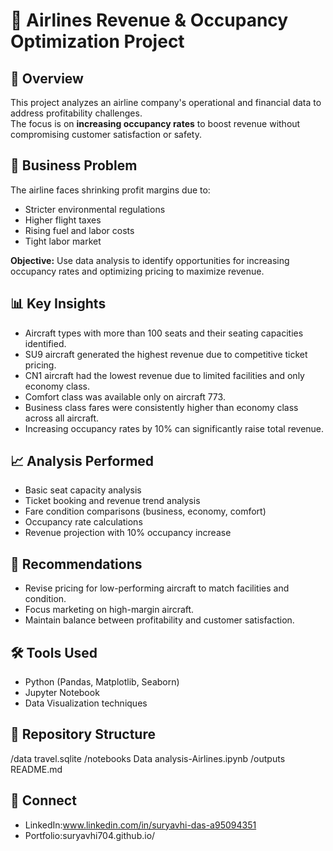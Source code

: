 # 🛫 Airlines Revenue & Occupancy Optimization Project

## 📌 Overview
This project analyzes an airline company's operational and financial data to address profitability challenges.  
The focus is on **increasing occupancy rates** to boost revenue without compromising customer satisfaction or safety.

## 💼 Business Problem
The airline faces shrinking profit margins due to:
- Stricter environmental regulations
- Higher flight taxes
- Rising fuel and labor costs
- Tight labor market

**Objective:** Use data analysis to identify opportunities for increasing occupancy rates and optimizing pricing to maximize revenue.

## 📊 Key Insights
- Aircraft types with more than 100 seats and their seating capacities identified.
- SU9 aircraft generated the highest revenue due to competitive ticket pricing.
- CN1 aircraft had the lowest revenue due to limited facilities and only economy class.
- Comfort class was available only on aircraft 773.
- Business class fares were consistently higher than economy class across all aircraft.
- Increasing occupancy rates by 10% can significantly raise total revenue.

## 📈 Analysis Performed
- Basic seat capacity analysis
- Ticket booking and revenue trend analysis
- Fare condition comparisons (business, economy, comfort)
- Occupancy rate calculations
- Revenue projection with 10% occupancy increase

## 📌 Recommendations
- Revise pricing for low-performing aircraft to match facilities and condition.
- Focus marketing on high-margin aircraft.
- Maintain balance between profitability and customer satisfaction.

## 🛠️ Tools Used
- Python (Pandas, Matplotlib, Seaborn)
- Jupyter Notebook
- Data Visualization techniques

## 📁 Repository Structure
/data
travel.sqlite
/notebooks
Data analysis-Airlines.ipynb
/outputs
README.md

## 🤝 Connect
- LinkedIn:www.linkedin.com/in/suryavhi-das-a95094351
- Portfolio:suryavhi704.github.io/ 
